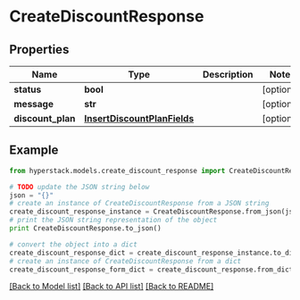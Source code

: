 # CreateDiscountResponse


## Properties

Name | Type | Description | Notes
------------ | ------------- | ------------- | -------------
**status** | **bool** |  | [optional] 
**message** | **str** |  | [optional] 
**discount_plan** | [**InsertDiscountPlanFields**](InsertDiscountPlanFields.md) |  | [optional] 

## Example

```python
from hyperstack.models.create_discount_response import CreateDiscountResponse

# TODO update the JSON string below
json = "{}"
# create an instance of CreateDiscountResponse from a JSON string
create_discount_response_instance = CreateDiscountResponse.from_json(json)
# print the JSON string representation of the object
print CreateDiscountResponse.to_json()

# convert the object into a dict
create_discount_response_dict = create_discount_response_instance.to_dict()
# create an instance of CreateDiscountResponse from a dict
create_discount_response_form_dict = create_discount_response.from_dict(create_discount_response_dict)
```
[[Back to Model list]](../README.md#documentation-for-models) [[Back to API list]](../README.md#documentation-for-api-endpoints) [[Back to README]](../README.md)


